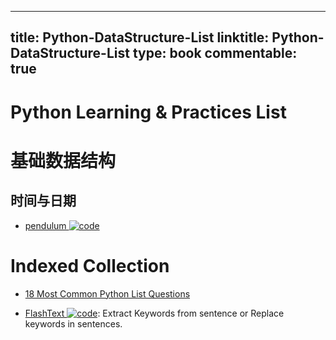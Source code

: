 
---
title: Python-DataStructure-List
linktitle: Python-DataStructure-List
type: book
commentable: true
---

# Python Learning & Practices List

# 基础数据结构

## 时间与日期

- [pendulum ![code](https://ng-tech.icu/assets/code.svg) ](https://github.com/sdispater/pendulum)

# Indexed Collection

- [18 Most Common Python List Questions](https://www.datacamp.com/community/tutorials/18-most-common-python-list-questions-learn-python#gs.gZLIerk)

- [FlashText ![code](https://ng-tech.icu/assets/code.svg)](https://github.com/vi3k6i5/flashtext): Extract Keywords from sentence or Replace keywords in sentences.

    